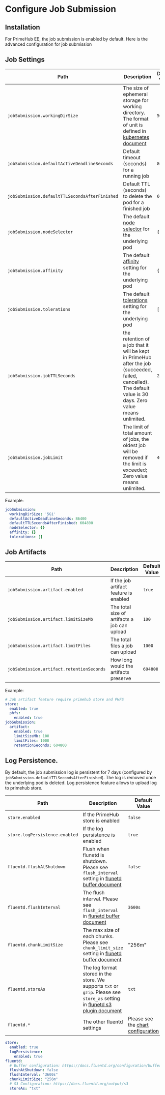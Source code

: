 # Configure Job Submission

## Installation

For PrimeHub EE, the job submission is enabled by default. Here is the advanced configuration for job submission

## Job Settings

| Path                                           | Description                                                                                                                                                                                        | Default Value |
| ---------------------------------------------- | -------------------------------------------------------------------------------------------------------------------------------------------------------------------------------------------------- | ------------- |
| `jobSubmission.workingDirSize`                 | The size of ephemeral storage for working directory. The format of unit is defined in [kubernetes document](https://kubernetes.io/docs/concepts/configuration/manage-compute-resources-container/) | `5Gi`         |
| `jobSubmission.defaultActiveDeadlineSeconds`   | Default timeout (seconds) for a running job                                                                                                                                                        | `86400`       |
| `jobSubmission.defaultTTLSecondsAfterFinished` | Default TTL (seconds) to delete the pod for a finished job                                                                                                                                         | `604800`      |
| `jobSubmission.nodeSelector`                   | The default [node selector](https://kubernetes.io/docs/concepts/configuration/assign-pod-node/#nodeselector) for the underlying pod                                                                | `{}`          |
| `jobSubmission.affinity`                       | The default [affinity](https://kubernetes.io/docs/concepts/configuration/assign-pod-node/#affinity-and-anti-affinity) setting for the underlying pod                                               | `{}`          |
| `jobSubmission.tolerations`                    | The default [tolerations](https://kubernetes.io/docs/concepts/configuration/taint-and-toleration/) setting for the underlying pod                                                                  | `[]`          |
| `jobSubmission.jobTTLSeconds`                  | the retention of a job that it will be kept in PrimeHub after the job (succeeded, failed, cancelled). The default value is 30 days. Zero value means unlimited.                                    | `2592000`     |
| `jobSubmission.jobLimit`                       | The limit of total amount of jobs, the oldest job will be removed if the limit is exceeded; Zero value means unlimited.                                                                            | `4000`        |

Example:

```yaml
jobSubmission:
  workingDirSize: '5Gi'
  defaultActiveDeadlineSeconds: 86400
  defaultTTLSecondsAfterFinished: 604800
  nodeSelector: {}
  affinity: {}
  tolerations: []
```

## Job Artifacts

| Path                                      | Description                                  | Default Value |
| ----------------------------------------- | -------------------------------------------- | ------------- |
| `jobSubmission.artifact.enabled`          | If the job artifact feature is enabled       | `true`        |
| `jobSubmission.artifact.limitSizeMb`      | The total size of artifacts a job can upload | `100`         |
| `jobSubmission.artifact.limitFiles`       | The total files a job can upload             | `1000`        |
| `jobSubmission.artifact.retentionSeconds` | How long would the artifacts preserve        | `604800`      |

Example:

```yaml
# Job artifact feature require primehub store and PHFS
store:
  enabled: true
  phfs:
    enabled: true
jobSubmission:
  artifact:
    enabled: true
    limitSizeMb: 100
    limitFiles: 1000
    retentionSeconds: 604800
```

## Log Persistence.

By default, the job submission log is persistent for 7 days (configured by `jobSubmission.defaultTTLSecondsAfterFinished`). The log is removed once the underlying pod is deleted. Log persistence feature allows to upload log to primehub store.

| Path                           | Description                                                                                                                                                        | Default Value                                                |
| ------------------------------ | ------------------------------------------------------------------------------------------------------------------------------------------------------------------ | ------------------------------------------------------------ |
| `store.enabled`                | If the PrimeHub store is enabled                                                                                                                                   | `false`                                                      |
| `store.logPersistence.enabled` | If the log persistence is enabled                                                                                                                                  | `true`                                                       |
| `fluentd.flushAtShutdown`      | Flush when flunetd is shutdown. Please see `flush_interval` setting in [flunetd buffer document](https://docs.fluentd.org/configuration/buffer-section)            | `false`                                                      |
| `fluentd.flushInterval`        | The flush interval. Please see `flush_interval` in [flunetd buffer document](https://docs.fluentd.org/configuration/buffer-section)                                | `3600s`                                                      |
| `fluentd.chunkLimitSize`       | The max size of each chunks. Please see `chunk_limit_size` setting in [flunetd buffer document](https://docs.fluentd.org/configuration/buffer-section)             | "256m"                                                       |
| `fluentd.storeAs`              | The log format stored in the store. We supports `txt` or `gzip`. Please see `store_as` setting in [flunetd s3 plugin document](https://docs.fluentd.org/output/s3) | `txt`                                                        |
| `fluentd.*`                    | The other fluentd settings                                                                                                                                         | Please see the [chart configuration](chart-configuration.md) |

```yaml
store:
  enabled: true
  logPersistence:
    enabled: true
fluentd:
  # Buffer configuration: https://docs.fluentd.org/configuration/buffer-section
  flushAtShutdown: false
  flushInterval: "3600s"
  chunkLimitSize: "256m"
  # S3 Configuration: https://docs.fluentd.org/output/s3
  storeAs: "txt"
```
